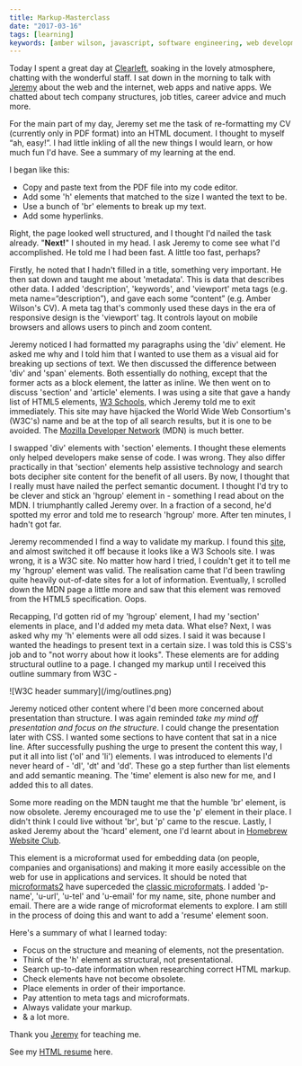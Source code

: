 ```yaml
---
title: Markup-Masterclass
date: "2017-03-16"
tags: [learning]
keywords: [amber wilson, javascript, software engineering, web development, coding, markup]
---
```


Today I spent a great day at [Clearleft](https://clearleft.com), soaking in the lovely atmosphere, chatting with the wonderful staff. I sat down in the morning to talk with [Jeremy](https://adactio.com) about the web and the internet, web apps and native apps. We chatted about tech company structures, job titles, career advice and much more.

For the main part of my day, Jeremy set me the task of re-formatting my CV (currently only in PDF format) into an HTML document. I thought to myself “ah, easy!”. I had little inkling of all the new things I would learn, or how much fun I'd have. See a summary of my learning at the end.

I began like this:

*   Copy and paste text from the PDF file into my code editor.
*   Add some 'h' elements that matched to the size I wanted the text to be.
*   Use a bunch of 'br' elements to break up my text.
*   Add some hyperlinks.

Right, the page looked well structured, and I thought I'd nailed the task already. "**Next!**" I shouted in my head. I ask Jeremy to come see what I'd accomplished. He told me I had been fast. A little too fast, perhaps?

Firstly, he noted that I hadn't filled in a title, something very important. He then sat down and taught me about 'metadata'. This is data that describes other data. I added 'description', 'keywords', and 'viewport' meta tags (e.g. meta name=“description”), and gave each some “content” (e.g. Amber Wilson's CV). A meta tag that's commonly used these days in the era of responsive design is the 'viewport' tag. It controls layout on mobile browsers and allows users to pinch and zoom content.

Jeremy noticed I had formatted my paragraphs using the 'div' element. He asked me why and I told him that I wanted to use them as a visual aid for breaking up sections of text. We then discussed the difference between 'div' and 'span' elements. Both essentially do nothing, except that the former acts as a block element, the latter as inline. We then went on to discuss 'section' and 'article' elements. I was using a site that gave a handy list of HTML5 elements, [W3 Schools](https://www.w3schools.com/), which Jeremy told me to exit immediately. This site may have hijacked the World Wide Web Consortium's (W3C's) name and be at the top of all search results, but it is one to be avoided. The [Mozilla Developer Network](https://developer.mozilla.org/en-US/) (MDN) is much better.

I swapped 'div' elements with 'section' elements. I thought these elements only helped developers make sense of code. I was wrong. They also differ practically in that 'section' elements help assistive technology and search bots decipher site content for the benefit of all users. By now, I thought that I really must have nailed the perfect semantic document. I thought I'd try to be clever and stick an 'hgroup' element in - something I read about on the MDN. I triumphantly called Jeremy over. In a fraction of a second, he'd spotted my error and told me to research 'hgroup' more. After ten minutes, I hadn't got far.

Jeremy recommended I find a way to validate my markup. I found this [site](https://validator.w3.org/), and almost switched it off because it looks like a W3 Schools site. I was wrong, it is a W3C site. No matter how hard I tried, I couldn't get it to tell me my 'hgroup' element was valid. The realisation came that I'd been trawling quite heavily out-of-date sites for a lot of information. Eventually, I scrolled down the MDN page a little more and saw that this element was removed from the HTML5 specification. Oops.

Recapping, I'd gotten rid of my 'hgroup' element, I had my 'section' elements in place, and I'd added my meta data. What else? Next, I was asked why my 'h' elements were all odd sizes. I said it was because I wanted the headings to present text in a certain size. I was told this is CSS's job and to "not worry about how it looks". These elements are for adding structural outline to a page. I changed my markup until I received this outline summary from W3C -

<div>![W3C header summary](/img/outlines.png)</div>

Jeremy noticed other content where I'd been more concerned about presentation than structure. I was again reminded _take my mind off presentation and focus on the structure_. I could change the presentation later with CSS. I wanted some sections to have content that sat in a nice line. After successfully pushing the urge to present the content this way, I put it all into list ('ol' and 'li') elements. I was introduced to elements I'd never heard of - 'dl', 'dt' and 'dd'. These go a step further than list elements and add semantic meaning. The 'time' element is also new for me, and I added this to all dates.

Some more reading on the MDN taught me that the humble 'br' element, is now obsolete. Jeremy encouraged me to use the 'p' element in their place. I didn't think I could live without 'br', but 'p' came to the rescue. Lastly, I asked Jeremy about the 'hcard' element, one I'd learnt about in [Homebrew Website Club](https://indieweb.org/Homebrew_Website_Club).

This element is a microformat used for embedding data (on people, companies and organisations) and making it more easily accessible on the web for use in applications and services. It should be noted that [microformats2](http://microformats.org/wiki/microformats-2) have superceded the [classic microformats](http://microformats.org/wiki/hcard). I added 'p-name', 'u-url', 'u-tel' and 'u-email' for my name, site, phone number and email. There are a wide range of microformat elements to explore. I am still in the process of doing this and want to add a 'resume' element soon.

Here's a summary of what I learned today:

*   Focus on the structure and meaning of elements, not the presentation.
*   Think of the 'h' element as structural, not presentational.
*   Search up-to-date information when researching correct HTML markup.
*   Check elements have not become obsolete.
*   Place elements in order of their importance.
*   Pay attention to meta tags and microformats.
*   Always validate your markup.
*   & a lot more.

Thank you [Jeremy](https://adactio.com) for teaching me.

See my [HTML resume](/blog/html-resume) here.